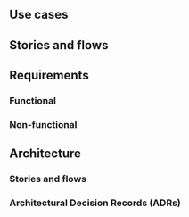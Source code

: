 ## Use cases

## Stories and flows

## Requirements

### Functional

### Non-functional

## Architecture

### Stories and flows

### Architectural Decision Records (ADRs)

#### <Title>
**Context**

**Decision**

**Consequences**

## Implementation

### Toolchain

### Git repository(ies)

### Code structure

## Backlog

